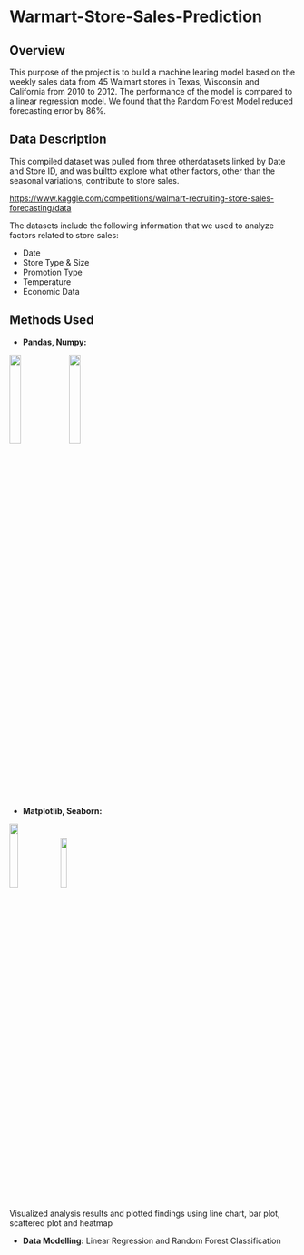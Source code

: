 # Warmart-Store-Sales-Prediction

## Overview
This purpose of the project is to build a machine learing model based on the weekly sales data from 45 Walmart stores in Texas, Wisconsin and California from 2010 to
2012. The performance of the model is compared to a linear regression model. We found that the Random Forest Model reduced forecasting error by 86%. 

## Data Description
This compiled dataset was pulled from three otherdatasets linked by Date and Store ID, and was builtto explore what other factors, other than the seasonal variations, contribute to store sales.

https://www.kaggle.com/competitions/walmart-recruiting-store-sales-forecasting/data

The datasets include the following information that
we used to analyze factors related to store sales:
* Date 
* Store Type & Size
* Promotion Type
* Temperature
* Economic Data



## Methods Used
* **Pandas, Numpy:**

<img src="https://user-images.githubusercontent.com/104108189/202259873-62d140f1-c42a-4aa2-bec2-05badf9afe49.png" width=20% height=20%>
<img src="https://user-images.githubusercontent.com/104108189/202260268-f33c7c97-71ad-4cde-82a1-9d3f9b12c4d1.png" width=20% height=20%>

* **Matplotlib, Seaborn:**

<img src="https://user-images.githubusercontent.com/104108189/202260655-f28e87a6-e7ab-498f-af77-91b5fcce54e7.png" width=17% height=17%> <img src="https://user-images.githubusercontent.com/104108189/202260873-6dd98874-89fa-4277-bcfc-dc8c862528a8.png" width=15% height=15%>

   Visualized analysis results and plotted findings using line chart, bar plot, scattered plot and heatmap

* **Data Modelling:**
Linear Regression and Random Forest Classification
